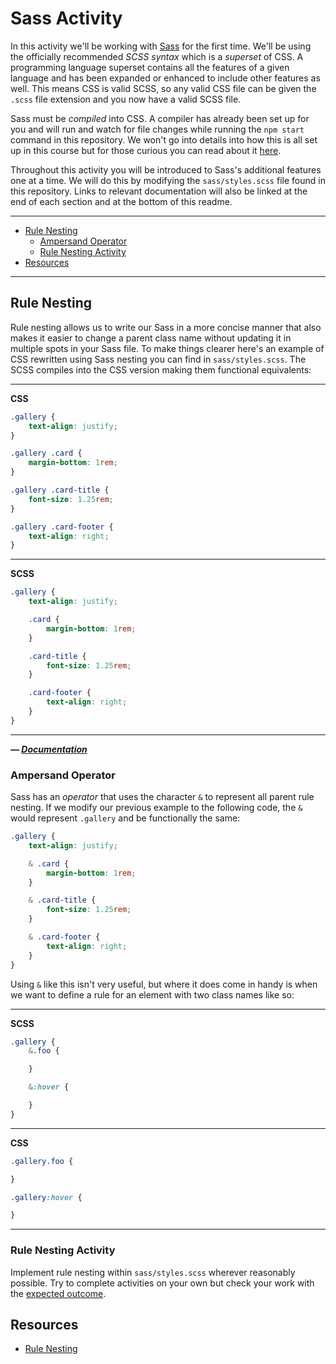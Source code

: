 # Sass Activity

In this activity we'll be working with [Sass](https://sass-lang.com/) for the first time. We'll be using the officially recommended _SCSS syntax_ which is a _superset_ of CSS. A programming language superset contains all the features of a given language and has been expanded or enhanced to include other features as well. This means CSS is valid SCSS, so any valid CSS file can be given the `.scss` file extension and you now have a valid SCSS file.

Sass must be _compiled_ into CSS. A compiler has already been set up for you and will run and watch for file changes while running the `npm start` command in this repository. We won't go into details into how this is all set up in this course but for those curious you can read about it [here](https://www.npmjs.com/package/node-sass).

Throughout this activity you will be introduced to Sass's additional features one at a time. We will do this by modifying the `sass/styles.scss` file found in this repository. Links to relevant documentation will also be linked at the end of each section and at the bottom of this readme.

***
- [Rule Nesting](#rule-nesting)
	- [Ampersand Operator](#ampersand-operator)
	- [Rule Nesting Activity](#rule-nesting-activity)
- [Resources](#resources)
***




## Rule Nesting

Rule nesting allows us to write our Sass in a more concise manner that also makes it easier to change a parent class name without updating it in multiple spots in your Sass file. To make things clearer here's an example of CSS rewritten using Sass nesting you can find in `sass/styles.scss`. The SCSS compiles into the CSS version making them functional equivalents:

***
**CSS**
```css
.gallery {
	text-align: justify;
}

.gallery .card {
	margin-bottom: 1rem;
}

.gallery .card-title {
	font-size: 1.25rem;
}

.gallery .card-footer {
	text-align: right;
}
```
***
**SCSS**
```scss
.gallery {
	text-align: justify;

	.card {
		margin-bottom: 1rem;
	}

	.card-title {
		font-size: 1.25rem;
	}

	.card-footer {
		text-align: right;
	}
}
```
***

***&mdash; [Documentation](https://sass-lang.com/documentation/style-rules#nesting)***



### Ampersand Operator

Sass has an _operator_ that uses the character `&` to represent all parent rule nesting. If we modify our previous example to the following code, the `&` would represent `.gallery` and be functionally the same:

```scss
.gallery {
	text-align: justify;

	& .card {
		margin-bottom: 1rem;
	}

	& .card-title {
		font-size: 1.25rem;
	}

	& .card-footer {
		text-align: right;
	}
}
```

Using `&` like this isn't very useful, but where it does come in handy is when we want to define a rule for an element with two class names like so:

***
**SCSS**
```scss
.gallery {
	&.foo {

	}

	&:hover {

	}
}
```
***
**CSS**
```css
.gallery.foo {

}

.gallery:hover {

}
```
***



### Rule Nesting Activity

Implement rule nesting within `sass/styles.scss` wherever reasonably possible. Try to complete activities on your own but check your work with the [expected outcome](.readme-assets/rule-nesting.scss).




## Resources

- [Rule Nesting](https://sass-lang.com/documentation/style-rules#nesting)
